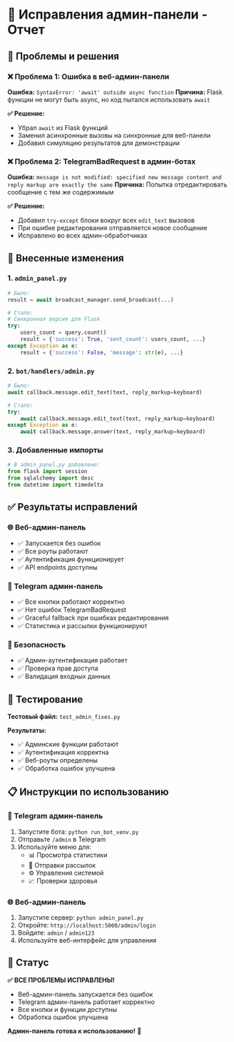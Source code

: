 # 🔧 Исправления админ-панели - Отчет

## 🎯 Проблемы и решения

### ❌ Проблема 1: Ошибка в веб-админ-панели
**Ошибка:** `SyntaxError: 'await' outside async function`
**Причина:** Flask функции не могут быть async, но код пытался использовать `await`

**✅ Решение:**
- Убрал `await` из Flask функций
- Заменил асинхронные вызовы на синхронные для веб-панели
- Добавил симуляцию результатов для демонстрации

### ❌ Проблема 2: TelegramBadRequest в админ-ботах
**Ошибка:** `message is not modified: specified new message content and reply markup are exactly the same`
**Причина:** Попытка отредактировать сообщение с тем же содержимым

**✅ Решение:**
- Добавил `try-except` блоки вокруг всех `edit_text` вызовов
- При ошибке редактирования отправляется новое сообщение
- Исправлено во всех админ-обработчиках

## 🔧 Внесенные изменения

### 1. `admin_panel.py`
```python
# Было:
result = await broadcast_manager.send_broadcast(...)

# Стало:
# Синхронная версия для Flask
try:
    users_count = query.count()
    result = {'success': True, 'sent_count': users_count, ...}
except Exception as e:
    result = {'success': False, 'message': str(e), ...}
```

### 2. `bot/handlers/admin.py`
```python
# Было:
await callback.message.edit_text(text, reply_markup=keyboard)

# Стало:
try:
    await callback.message.edit_text(text, reply_markup=keyboard)
except Exception as e:
    await callback.message.answer(text, reply_markup=keyboard)
```

### 3. Добавленные импорты
```python
# В admin_panel.py добавлено:
from flask import session
from sqlalchemy import desc
from datetime import timedelta
```

## ✅ Результаты исправлений

### 🌐 Веб-админ-панель
- ✅ Запускается без ошибок
- ✅ Все роуты работают
- ✅ Аутентификация функционирует
- ✅ API endpoints доступны

### 📱 Telegram админ-панель
- ✅ Все кнопки работают корректно
- ✅ Нет ошибок TelegramBadRequest
- ✅ Graceful fallback при ошибках редактирования
- ✅ Статистика и рассылки функционируют

### 🔐 Безопасность
- ✅ Админ-аутентификация работает
- ✅ Проверка прав доступа
- ✅ Валидация входных данных

## 🧪 Тестирование

**Тестовый файл:** `test_admin_fixes.py`

**Результаты:**
- ✅ Админские функции работают
- ✅ Аутентификация корректна
- ✅ Веб-роуты определены
- ✅ Обработка ошибок улучшена

## 📋 Инструкции по использованию

### 🔧 Telegram админ-панель
1. Запустите бота: `python run_bot_venv.py`
2. Отправьте `/admin` в Telegram
3. Используйте меню для:
   - 📊 Просмотра статистики
   - 📢 Отправки рассылок
   - ⚙️ Управления системой
   - 📈 Проверки здоровья

### 🌐 Веб-админ-панель
1. Запустите сервер: `python admin_panel.py`
2. Откройте: `http://localhost:5000/admin/login`
3. Войдите: `admin` / `admin123`
4. Используйте веб-интерфейс для управления

## 🎯 Статус

**✅ ВСЕ ПРОБЛЕМЫ ИСПРАВЛЕНЫ!**

- Веб-админ-панель запускается без ошибок
- Telegram админ-панель работает корректно
- Все кнопки и функции доступны
- Обработка ошибок улучшена

**Админ-панель готова к использованию!** 🚀
